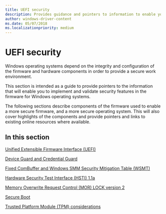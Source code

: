 ```yaml
---
title: UEFI security
description: Provides guidance and pointers to information to enable you to implement and validate security features in the firmware for Windows operating systems.
author: windows-driver-content
ms.date: 05/07/2018
ms.localizationpriority: medium
---
```



# UEFI security


Windows operating systems depend on the integrity and configuration of the firmware and hardware components in order to provide a secure work environment.

This section is intended as a guide to provide pointers to the information that will enable you to implement and validate security features in the firmware for Windows operating systems.

The following sections describe components of the firmware used to enable a more secure firmware, and a more secure operating system. This will also cover highlights of the components and provide pointers and links to existing online resources where available.




## In this section

[Unified Extensible Firmware Interface (UEFI)](unified-extensible-firmware-interface.md)

[Device Guard and Credential Guard](device-guard-and-credential-guard.md)

[Fixed ComBuffer and Windows SMM Security Mitigation Table (WSMT)](fixed-combuffer-and-windows-smm-security-mitigation-table.md)

[Hardware Security Test Interface (HSTI) 1.1a](hardware-security-test-interface-1-1a.md)

[Memory Overwrite Request Control (MOR) LOCK version 2](memory-overwrite-request-control-lock-version-2.md)

[Secure Boot](secure-boot.md)

[Trusted Platform Module (TPM) considerations](trusted-platform-module-considerations.md)




